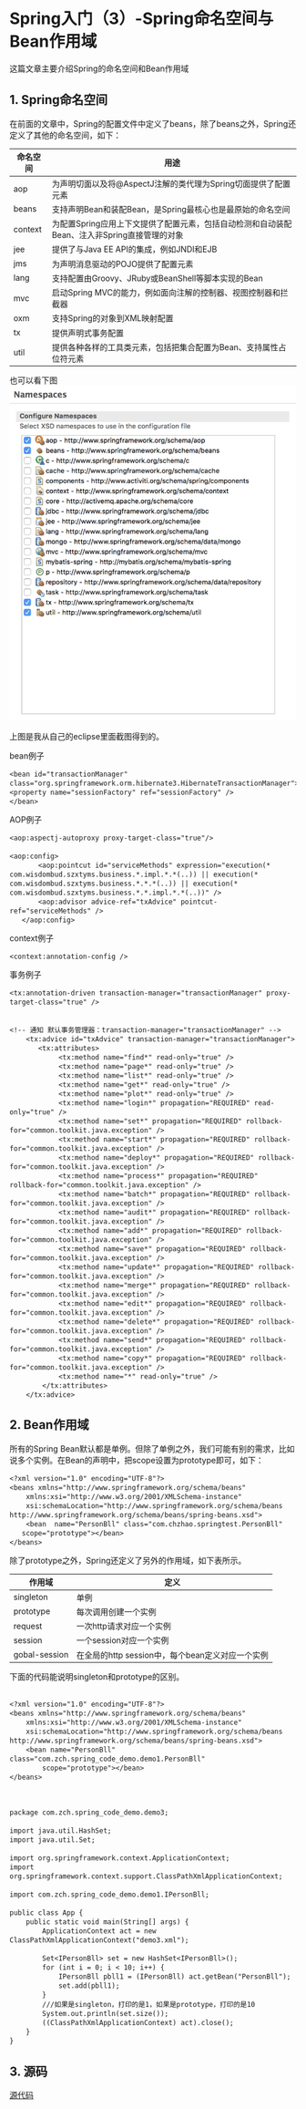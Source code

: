 # Spring入门（3）-Spring命名空间与Bean作用域

这篇文章主要介绍Spring的命名空间和Bean作用域


## 1. Spring命名空间

在前面的文章中，Spring的配置文件中定义了beans，除了beans之外，Spring还定义了其他的命名空间，如下：


|命名空间|用途|
|-|-|
|aop|为声明切面以及将@AspectJ注解的类代理为Spring切面提供了配置元素|
|beans|支持声明Bean和装配Bean，是Spring最核心也是最原始的命名空间|
|context|为配置Spring应用上下文提供了配置元素，包括自动检测和自动装配Bean、注入非Spring直接管理的对象|
|jee|提供了与Java EE API的集成，例如JNDI和EJB|
|jms|为声明消息驱动的POJO提供了配置元素|
|lang|支持配置由Groovy、JRuby或BeanShell等脚本实现的Bean|
|mvc|启动Spring MVC的能力，例如面向注解的控制器、视图控制器和拦截器|
|oxm|支持Spring的对象到XML映射配置|
|tx|提供声明式事务配置|
|util|提供各种各样的工具类元素，包括把集合配置为Bean、支持属性占位符元素|


也可以看下图
![spring命名空间](./images/spring-ns.png)

上图是我从自己的eclipse里面截图得到的。

bean例子

```
<bean id="transactionManager" class="org.springframework.orm.hibernate3.HibernateTransactionManager">
<property name="sessionFactory" ref="sessionFactory" />
</bean>
```

AOP例子

```
<aop:aspectj-autoproxy proxy-target-class="true"/>

<aop:config>
       <aop:pointcut id="serviceMethods" expression="execution(* com.wisdombud.szxtyms.business.*.impl.*.*(..)) || execution(* com.wisdombud.szxtyms.business.*.*.*(..)) || execution(* com.wisdombud.szxtyms.business.*.*.impl.*.*(..))" />
       <aop:advisor advice-ref="txAdvice" pointcut-ref="serviceMethods" />
   </aop:config>
```

context例子
```
<context:annotation-config />
```

事务例子
```
<tx:annotation-driven transaction-manager="transactionManager" proxy-target-class="true" />


<!-- 通知 默认事务管理器：transaction-manager="transactionManager" -->
    <tx:advice id="txAdvice" transaction-manager="transactionManager">
       <tx:attributes>
            <tx:method name="find*" read-only="true" />
            <tx:method name="page*" read-only="true" />
            <tx:method name="list*" read-only="true" />
            <tx:method name="get*" read-only="true" />
            <tx:method name="plot*" read-only="true" />
            <tx:method name="login*" propagation="REQUIRED" read-only="true" />
            <tx:method name="set*" propagation="REQUIRED" rollback-for="common.toolkit.java.exception" />
            <tx:method name="start*" propagation="REQUIRED" rollback-for="common.toolkit.java.exception" />
            <tx:method name="deploy*" propagation="REQUIRED" rollback-for="common.toolkit.java.exception" />
            <tx:method name="process*" propagation="REQUIRED" rollback-for="common.toolkit.java.exception" />
            <tx:method name="batch*" propagation="REQUIRED" rollback-for="common.toolkit.java.exception" />
            <tx:method name="audit*" propagation="REQUIRED" rollback-for="common.toolkit.java.exception" />
            <tx:method name="add*" propagation="REQUIRED" rollback-for="common.toolkit.java.exception" />
            <tx:method name="save*" propagation="REQUIRED" rollback-for="common.toolkit.java.exception" />
            <tx:method name="update*" propagation="REQUIRED" rollback-for="common.toolkit.java.exception" />
            <tx:method name="merge*" propagation="REQUIRED" rollback-for="common.toolkit.java.exception" />
            <tx:method name="edit*" propagation="REQUIRED" rollback-for="common.toolkit.java.exception" />
            <tx:method name="delete*" propagation="REQUIRED" rollback-for="common.toolkit.java.exception" />
            <tx:method name="send*" propagation="REQUIRED" rollback-for="common.toolkit.java.exception" />
            <tx:method name="copy*" propagation="REQUIRED" rollback-for="common.toolkit.java.exception" />
            <tx:method name="*" read-only="true" />
        </tx:attributes>
    </tx:advice>
```

## 2. Bean作用域

所有的Spring Bean默认都是单例。但除了单例之外，我们可能有别的需求，比如说多个实例。在Bean的声明中，把scope设置为prototype即可，如下：

```
<?xml version="1.0" encoding="UTF-8"?>
<beans xmlns="http://www.springframework.org/schema/beans"
	xmlns:xsi="http://www.w3.org/2001/XMLSchema-instance"
	xsi:schemaLocation="http://www.springframework.org/schema/beans
http://www.springframework.org/schema/beans/spring-beans.xsd">
	<bean  name="PersonBll" class="com.chzhao.springtest.PersonBll"
   scope="prototype"></bean>
</beans>
```

除了prototype之外，Spring还定义了另外的作用域，如下表所示。

|作用域|定义|
|---|---|
|singleton|单例|
|prototype|每次调用创建一个实例|
|request|一次http请求对应一个实例|
|session|一个session对应一个实例|
|gobal-session|在全局的http session中，每个bean定义对应一个实例|


下面的代码能说明singleton和prototype的区别。



```

<?xml version="1.0" encoding="UTF-8"?>
<beans xmlns="http://www.springframework.org/schema/beans"
	xmlns:xsi="http://www.w3.org/2001/XMLSchema-instance"
	xsi:schemaLocation="http://www.springframework.org/schema/beans http://www.springframework.org/schema/beans/spring-beans.xsd">
	<bean name="PersonBll" class="com.zch.spring_code_demo.demo1.PersonBll"
		scope="prototype"></bean>
</beans>



```


```
package com.zch.spring_code_demo.demo3;

import java.util.HashSet;
import java.util.Set;

import org.springframework.context.ApplicationContext;
import org.springframework.context.support.ClassPathXmlApplicationContext;

import com.zch.spring_code_demo.demo1.IPersonBll;

public class App {
	public static void main(String[] args) {
		ApplicationContext act = new ClassPathXmlApplicationContext("demo3.xml");

		Set<IPersonBll> set = new HashSet<IPersonBll>();
		for (int i = 0; i < 10; i++) {
			IPersonBll pbll1 = (IPersonBll) act.getBean("PersonBll");
			set.add(pbll1);
		}
		///如果是singleton，打印的是1，如果是prototype，打印的是10
		System.out.println(set.size());
		((ClassPathXmlApplicationContext) act).close();
	}
}

```


## 3. 源码


[源代码](https://github.com/wardensky/blogs/tree/master/7.framework/spring/source-code/spring-code-demo/src/main/java/com/zch/spring_code_demo/demo3)

